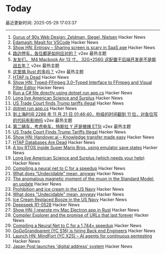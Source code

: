 # Today

最近更新时间: 2025-05-29 17:03:37

--- 
1. [Gurus of 90s Web Design: Zeldman, Siegel, Nielsen](https://cybercultural.com/p/web-design-1997/) Hacker News
2. [Edamagit: Magit for VSCode](https://github.com/kahole/edamagit) Hacker News
3. [Show HN: Entropy – Sharing screen is scary in SaaS age](https://entropysec.io/) Hacker News
4. [路边停车，各位都是如何应对的？](https://www.v2ex.com/t/1135063) v2ex 最热主题
5. [友友们， M4 Macbook Air 13 寸， 32G+256G 这配置干后端开发是不是能战五年？](https://www.v2ex.com/t/1135050) v2ex 最热主题
6. [这里搞 Rust 的多吗？](https://www.v2ex.com/t/1135037) v2ex 最热主题
7. [HTAP is Dead](https://www.mooncake.dev/blog/htap-is-dead) Hacker News
8. [Show HN: Typed-FFmpeg 3.0–Typed Interface to FFmpeg and Visual Filter Editor](https://github.com/livingbio/typed-ffmpeg) Hacker News
9. [Run a C# file directly using dotnet run app.cs](https://devblogs.microsoft.com/dotnet/announcing-dotnet-run-app/) Hacker News
10. [Long live American Science and Surplus](https://milwaukeerecord.com/city-life/long-live-american-science-surplus-which-needs-your-help/) Hacker News
11. [US Trade Court finds Trump tariffs illegal](https://www.bloomberg.com/news/articles/2025-05-28/trump-s-global-tariffs-blocked-by-us-trade-court) Hacker News
12. [dotnet run app.cs](https://devblogs.microsoft.com/dotnet/announcing-dotnet-run-app/) Hacker News
13. [到上海时间 2286 年 11 月 21 日 01:46:40，秒级的时间戳到 11 位，对各位写的代码有影响吗](https://www.v2ex.com/t/1135042) v2ex 最热主题
14. [第二辆车，考虑电车，特斯拉 Y 还是微辣 ET5t](https://www.v2ex.com/t/1135041) v2ex 最热主题
15. [US Trade Court Finds Trump Tariffs Illegal](https://www.bloomberg.com/news/articles/2025-05-28/trump-s-global-tariffs-blocked-by-us-trade-court) Hacker News
16. [Show HN: Handover.ai – Knowledge transfer made easy](https://www.handover.ai/) Hacker News
17. [HTAP Databases Are Dead](https://www.mooncake.dev/blog/htap-is-dead) Hacker News
18. [A toy RTOS inside Super Mario Bros. using emulator save states](https://prettygoodblog.com/p/what-threads-are-part-2) Hacker News
19. [Long live American Science and Surplus (which needs your help)](https://milwaukeerecord.com/city-life/long-live-american-science-surplus-which-needs-your-help/) Hacker News
20. [Compiling a neural net to C for a speedup](https://slightknack.dev/blog/difflogic/) Hacker News
21. [What does “Undecidable” mean, anyway](https://buttondown.com/hillelwayne/archive/what-does-undecidable-mean-anyway/) Hacker News
22. [The anomalous magnetic moment of the muon in the Standard Model: an update](https://arxiv.org/abs/2505.21476) Hacker News
23. [Prohibition and ice cream in the US Navy](https://www.oldsaltblog.com/2025/05/how-ice-cream-replaced-booze-in-the-us-navy-2/) Hacker News
24. [What does "Undecidable" mean, anyway](https://buttondown.com/hillelwayne/archive/what-does-undecidable-mean-anyway/) Hacker News
25. [Ice Cream Replaced Booze in the US Navy](https://www.oldsaltblog.com/2025/05/how-ice-cream-replaced-booze-in-the-us-navy-2/) Hacker News
26. [Deepseek R1-0528](https://huggingface.co/deepseek-ai/DeepSeek-R1-0528) Hacker News
27. [Show HN: I rewrote my Mac Electron app in Rust](https://desktopdocs.com/?v=2025) Hacker News
28. [Compiler Explorer and the promise of URLs that last forever](https://xania.org/202505/compiler-explorer-urls-forever) Hacker News
29. [Compiling a Neural Net to C for a 1,744× speedup](https://slightknack.dev/blog/difflogic/) Hacker News
30. [GoGoGrandparent (YC S16) is hiring Back end Engineers](https://news.ycombinator.com/item?id=44118127) Hacker News
31. [Launch HN: MindFort (YC X25) – AI agents for continuous pentesting](https://news.ycombinator.com/item?id=44117465) Hacker News
32. [Japan Post launches 'digital address' system](https://www.japantimes.co.jp/business/2025/05/27/companies/japan-post-digital-address/) Hacker News
